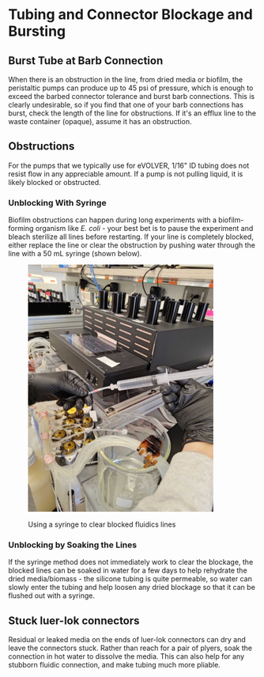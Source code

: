# Tubing and Connector Blockage and Bursting

## Burst Tube at Barb Connection

When there is an obstruction in the line, from dried media or biofilm, the peristaltic pumps can produce up to 45 psi of pressure, which is enough to exceed the barbed connector tolerance and burst barb connections. This is clearly undesirable, so if you find that one of your barb connections has burst, check the length of the line for obstructions. If it's an efflux line to the waste container (opaque), assume it has an obstruction.

## Obstructions

For the pumps that we typically use for eVOLVER, 1/16" ID tubing does not resist flow in any appreciable amount. If a pump is not pulling liquid, it is likely blocked or obstructed.

### Unblocking With Syringe

Biofilm obstructions can happen during long experiments with a biofilm-forming organism like _E. coli_ - your best bet is to pause the experiment and bleach sterilize all lines before restarting. If your line is completely blocked, either replace the line or clear the obstruction by pushing water through the line with a 50 mL syringe (shown below).

<figure><img src="../../.gitbook/assets/P_20240212_133704 (1).jpg" alt="" width="375"><figcaption><p>Using a syringe to clear blocked fluidics lines</p></figcaption></figure>

### Unblocking by Soaking the Lines

If the syringe method does not immediately work to clear the blockage, the blocked lines can be soaked in water for a few days to help rehydrate the dried media/biomass - the silicone tubing is quite permeable, so water can slowly enter the tubing and help loosen any dried blockage so that it can be flushed out with a syringe.

## Stuck luer-lok connectors

Residual or leaked media on the ends of luer-lok connectors can dry and leave the connectors stuck. Rather than reach for a pair of plyers, soak the connection in hot water to dissolve the media. This can also help for any stubborn fluidic connection, and make tubing much more pliable.

